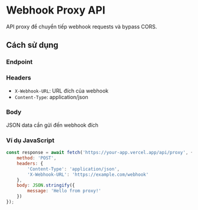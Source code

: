 # Webhook Proxy API

API proxy để chuyển tiếp webhook requests và bypass CORS.

## Cách sử dụng

### Endpoint

### Headers
- `X-Webhook-URL`: URL đích của webhook
- `Content-Type`: application/json

### Body
JSON data cần gửi đến webhook đích

### Ví dụ JavaScript
```javascript
const response = await fetch('https://your-app.vercel.app/api/proxy', {
    method: 'POST',
    headers: {
        'Content-Type': 'application/json',
        'X-Webhook-URL': 'https://example.com/webhook'
    },
    body: JSON.stringify({
        message: 'Hello from proxy!'
    })
});
